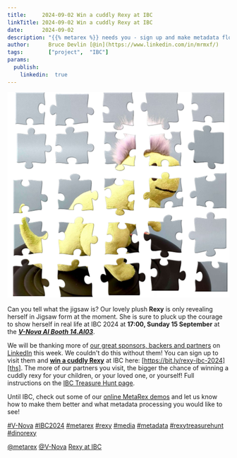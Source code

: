 ```yaml
---
title:     2024-09-02 Win a cuddly Rexy at IBC
linkTitle: 2024-09-02 Win a cuddly Rexy at IBC
date:      2024-09-02
description: "{{% metarex %}} needs you - sign up and make metadata flow!"
author:      Bruce Devlin [@in](https://www.linkedin.com/in/mrmxf/)
tags:        ["project",  "IBC"]
params:
  publish:
    linkedin:  true
---
```



<img class="ui centered bordered rounded image" src="featured-rexy-jigsaw2.png">

Can you tell what the jigsaw is? Our lovely plush **Rexy** is only revealing
herself in Jigsaw form at the moment. She is sure to pluck up the courage to
show herself in real life at IBC 2024 at **17:00, Sunday 15 September** at the
***[V-Nova AI Booth 14.AI03][booth]***.

We will be thanking more of [our great sponsors, backers and partners][thp] on
[LinkedIn][lirxy] this week. We couldn't do this without them! You can sign up
to visit them and **[win a cuddly Rexy][ths]** at IBC here:
[https://bit.ly/rexy-ibc-2024][ths]. The more of our partners you visit, the
bigger the chance of winning a cuddly rexy for your children, or your loved
one, or yourself! Full instructions on the [IBC Treasure Hunt page][thp].

Until IBC, check out some of our [online MetaRex demos][dmo] and let us know
how to make them better and what metadata processing you would like to see!

[#V-Nova](https://www.linkedin.com/search/results/all/?keywords=%23v-nova)
[#IBC2024](https://www.linkedin.com/search/results/all/?keywords=%23IBC2024)
[#metarex](https://www.linkedin.com/search/results/all/?keywords=%23metarex)
[#rexy](https://www.linkedin.com/search/results/all/?keywords=%23rexy)
[#media](https://www.linkedin.com/search/results/all/?keywords=%23media)
[#metadata](https://www.linkedin.com/search/results/all/?keywords=%23metadata)
[#rexytreasurehunt](https://www.linkedin.com/search/results/all/?keywords=%23rexytreasurehunt)
[#dinorexy](https://www.linkedin.com/search/results/all/?keywords=%23dinorexy)

<i class="linkedin icon"></i>[@metarex][limrx]
<i class="linkedin icon"></i>[@V-Nova](https://www.linkedin.com/company/v-nova-ltd-/)
<i class="linkedin icon"></i>[Rexy at IBC][lirxy]

[booth]: https://ibc2024.mapyourshow.com/8_0/floorplan/?st=keyword&hallID=J&sv=V-NOVA&selectedBooth=14.AI03
[li]: https://uk.linkedin.com/company/metarex-media

[dmo]:     https://metarex.media/app/demos/
[limrx]:   https://uk.linkedin.com/company/metarex-media
[lirxy]:   https://www.linkedin.com/search/results/all/?keywords=%23ibc2024%20%23metarex%20%23rexy
[ths]:     https://bit.ly/rexy-ibc-2024
[thp]:     /project/treasure-hunt/
